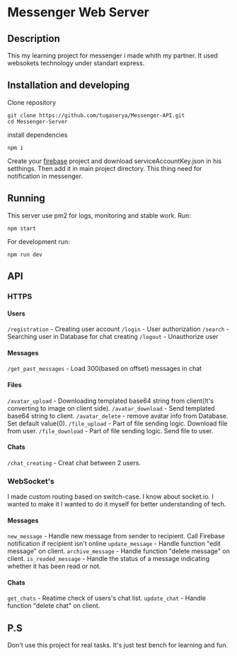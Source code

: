 # Messenger Web Server
## Description
This my learning project for messenger i made whith my partner.
It used websokets technology under standart express.
## Installation and developing
Clone repository
```
git clone https://github.com/tugaserya/Messenger-API.git
cd Messenger-Server
```
install dependencies
```
npm i
```

Create your [firebase](https://firebase.google.com/]) project and download serviceAccountKey.json in his setthings.
Then add it in main project directory. This thing need for notification in messenger.
## Running
This server use pm2 for logs, monitoring and stable work.
Run:
```
npm start
```
For development run:
```
npm run dev
```

## API

### HTTPS

#### Users
`/registration` - Creating user account
`/login` - User authorization
`/search` - Searching user in Database for chat creating
`/logout` - Unauthorize user

#### Messages
`/get_past_messages` - Load 300(based on offset) messages in chat

#### Files
`/avatar_upload` - Downloading templated base64 string from client(It's converting to image on client side).
`/avatar_download` - Send templated base64 string to client.
`/avatar_delete` - remove avatar info from Database. Set default value(0).
`/file_upload` - Part of file sending logic. Download file from user.
`/file_download` - Part of file sending logic. Send file to user.

#### Chats
`/chat_creating` - Creat chat between 2 users.


### WebSocket's
I made custom routing based on switch-case. I know about socket.io. I wanted to make it I wanted to do it myself for better understanding of tech.

#### Messages
`new_message` - Handle new message from sender to recipient. Call Firebase notification if recipient isn't online
`update_message` - Handle function "edit message" on client.
`archive_message` - Handle function "delete message" on client.
`is_readed_message` - Handle the status of a message indicating whether it has been read or not.

#### Chats
`get_chats` - Reatime check of users's chat list.
`update_chat` - Handle function "delete chat" on client.

## P.S
Don't use this project for real tasks. It's just test bench for learning and fun. 

